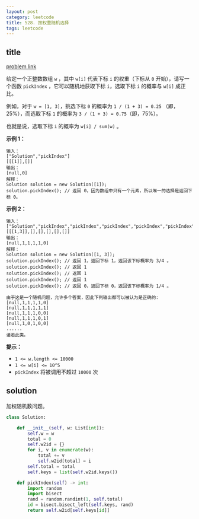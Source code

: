 ```yaml
---
layout: post
category: leetcode
title: 528. 按权重随机选择
tags: leetcode
---
```

## title
[problem link](https://leetcode-cn.com/problems/random-pick-with-weight/)

给定一个正整数数组 `w` ，其中 `w[i]` 代表下标 `i` 的权重（下标从 `0` 开始），请写一个函数 `pickIndex` ，它可以随机地获取下标 `i`，选取下标 `i` 的概率与 `w[i]` 成正比。



例如，对于 `w = [1, 3]`，挑选下标 `0` 的概率为 `1 / (1 + 3) = 0.25` （即，25%），而选取下标 `1` 的概率为 `3 / (1 + 3) = 0.75`（即，75%）。

也就是说，选取下标 `i` 的概率为 `w[i] / sum(w)` 。

 

**示例 1：**

```
输入：
["Solution","pickIndex"]
[[[1]],[]]
输出：
[null,0]
解释：
Solution solution = new Solution([1]);
solution.pickIndex(); // 返回 0，因为数组中只有一个元素，所以唯一的选择是返回下标 0。
```

**示例 2：**

```
输入：
["Solution","pickIndex","pickIndex","pickIndex","pickIndex","pickIndex"]
[[[1,3]],[],[],[],[],[]]
输出：
[null,1,1,1,1,0]
解释：
Solution solution = new Solution([1, 3]);
solution.pickIndex(); // 返回 1，返回下标 1，返回该下标概率为 3/4 。
solution.pickIndex(); // 返回 1
solution.pickIndex(); // 返回 1
solution.pickIndex(); // 返回 1
solution.pickIndex(); // 返回 0，返回下标 0，返回该下标概率为 1/4 。

由于这是一个随机问题，允许多个答案，因此下列输出都可以被认为是正确的:
[null,1,1,1,1,0]
[null,1,1,1,1,1]
[null,1,1,1,0,0]
[null,1,1,1,0,1]
[null,1,0,1,0,0]
......
诸若此类。
```

 

**提示：**

- `1 <= w.length <= 10000`
- `1 <= w[i] <= 10^5`
- `pickIndex` 将被调用不超过 `10000` 次

## solution

加权随机数问题。

```python
class Solution:

    def __init__(self, w: List[int]):
        self.w = w
        total = 0
        self.w2id = {}
        for i, v in enumerate(w):
            total += v
            self.w2id[total] = i
        self.total = total
        self.keys = list(self.w2id.keys())

    def pickIndex(self) -> int:
        import random
        import bisect
        rand = random.randint(1, self.total)
        id = bisect.bisect_left(self.keys, rand)
        return self.w2id[self.keys[id]]
```

